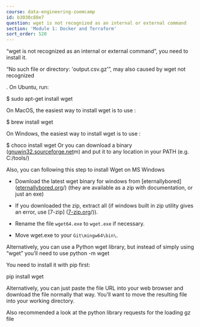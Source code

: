 ```yaml
---
course: data-engineering-zoomcamp
id: b3030c88e7
question: wget is not recognized as an internal or external command
section: 'Module 1: Docker and Terraform'
sort_order: 520
---
```


“wget is not recognized as an internal or external command”, you need to install it.

“​​No such file or directory: 'output.csv.gz'”, may also caused by wget not recognized

. 
On Ubuntu, run:

$ sudo apt-get install wget

On MacOS, the easiest way to install wget is to use :

$ brew install wget

On Windows, the easiest way to install wget is to use :

$ choco install wget
Or you can download a binary ([gnuwin32.sourceforge.net](https://gnuwin32.sourceforge.net/packages/wget.ht)m) and put it to any location in your PATH (e.g. C:/tools/)

Also, you can following this step to install Wget on MS Windows

* Download the latest wget binary for windows from [eternallybored] ([eternallybored.org](https://eternallybored.org/misc/wget)/) (they are available as a zip with documentation, or just an exe)

* If you downloaded the zip, extract all (if windows built in zip utility gives an error, use [7-zip] ([7-zip.org](https://7-zip.org)/)).

* Rename the file `wget64.exe` to `wget.exe` if necessary.

* Move wget.exe to your `Git\mingw64\bin\`.

Alternatively, you can use a Python wget library, but instead of simply using “wget” you’ll need to use 
python -m wget

You need to install it with pip first:

pip install wget

Alternatively, you can just paste the file URL into your web browser and download the file normally that way. You’ll want to move the resulting file into your working directory.

Also recommended a look at the python library requests for the loading gz file

